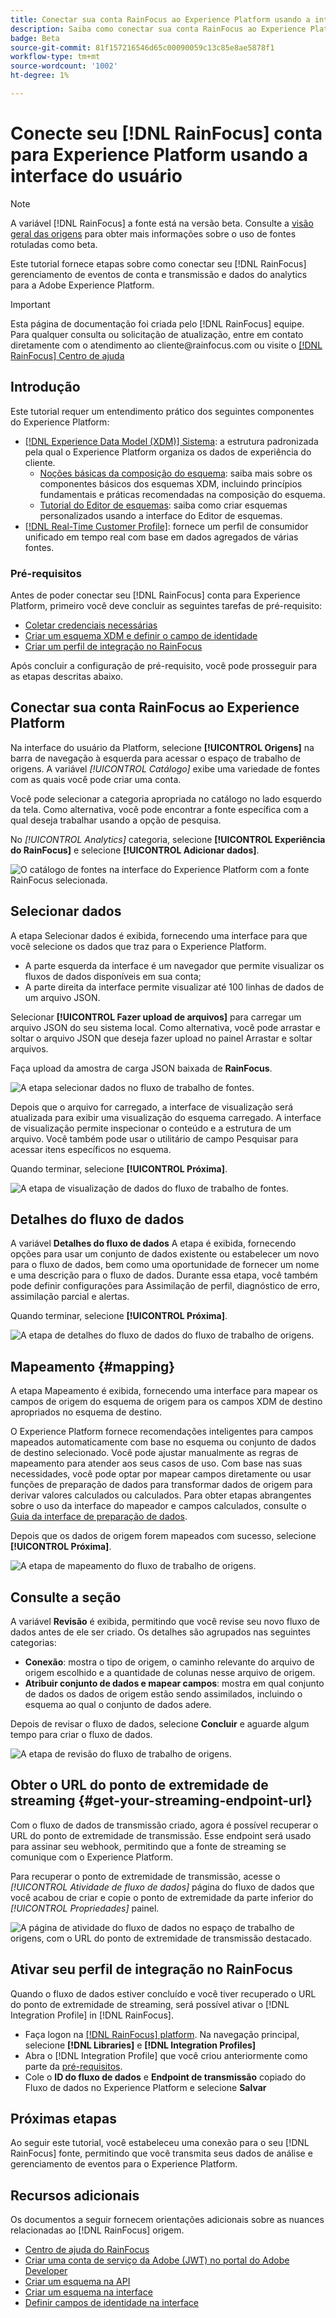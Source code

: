 ```yaml
---
title: Conectar sua conta RainFocus ao Experience Platform usando a interface
description: Saiba como conectar sua conta RainFocus ao Experience Platform usando a interface do usuário.
badge: Beta
source-git-commit: 81f157216546d65c00090059c13c85e8ae5878f1
workflow-type: tm+mt
source-wordcount: '1002'
ht-degree: 1%

---
```


# Conecte seu [!DNL RainFocus] conta para Experience Platform usando a interface do usuário

>[!NOTE]
>
>A variável [!DNL RainFocus] a fonte está na versão beta. Consulte a [visão geral das origens](../../../../home.md#terms-and-conditions) para obter mais informações sobre o uso de fontes rotuladas como beta.

Este tutorial fornece etapas sobre como conectar seu [!DNL RainFocus] gerenciamento de eventos de conta e transmissão e dados do analytics para a Adobe Experience Platform.

>[!IMPORTANT]
>
>Esta página de documentação foi criada pelo [!DNL RainFocus] equipe. Para qualquer consulta ou solicitação de atualização, entre em contato diretamente com o atendimento ao cliente<span>@rainfocus.com ou visite o [[!DNL RainFocus] Centro de ajuda](https://help.rainfocus.com/hc/en-us)

## Introdução

Este tutorial requer um entendimento prático dos seguintes componentes do Experience Platform:

* [[!DNL Experience Data Model (XDM)] Sistema](../../../../../xdm/home.md): a estrutura padronizada pela qual o Experience Platform organiza os dados de experiência do cliente.
   * [Noções básicas da composição do esquema](../../../../../xdm/schema/composition.md): saiba mais sobre os componentes básicos dos esquemas XDM, incluindo princípios fundamentais e práticas recomendadas na composição do esquema.
   * [Tutorial do Editor de esquemas](../../../../../xdm/tutorials/create-schema-ui.md): saiba como criar esquemas personalizados usando a interface do Editor de esquemas.
* [[!DNL Real-Time Customer Profile]](../../../../../profile/home.md): fornece um perfil de consumidor unificado em tempo real com base em dados agregados de várias fontes.

### Pré-requisitos

Antes de poder conectar seu [!DNL RainFocus] conta para Experience Platform, primeiro você deve concluir as seguintes tarefas de pré-requisito:

* [Coletar credenciais necessárias](../../../../connectors/analytics/rainfocus.md#gather-required-credentials)
* [Criar um esquema XDM e definir o campo de identidade](../../../../connectors/analytics/rainfocus.md#create-an-xdm-schema-and-define-the-identity-field)
* [Criar um perfil de integração no RainFocus](../../../../connectors/analytics/rainfocus.md#create-an-integration-profile-in-rainfocus)

Após concluir a configuração de pré-requisito, você pode prosseguir para as etapas descritas abaixo.

## Conectar sua conta RainFocus ao Experience Platform

Na interface do usuário da Platform, selecione **[!UICONTROL Origens]** na barra de navegação à esquerda para acessar o espaço de trabalho de origens. A variável *[!UICONTROL Catálogo]* exibe uma variedade de fontes com as quais você pode criar uma conta.

Você pode selecionar a categoria apropriada no catálogo no lado esquerdo da tela. Como alternativa, você pode encontrar a fonte específica com a qual deseja trabalhar usando a opção de pesquisa.

No *[!UICONTROL Analytics]* categoria, selecione **[!UICONTROL Experiência do RainFocus]** e selecione **[!UICONTROL Adicionar dados]**.

![O catálogo de fontes na interface do Experience Platform com a fonte RainFocus selecionada.](/help/sources/images/tutorials/create/rainfocus/rainfocus_sources-rf.png)

## Selecionar dados

A etapa Selecionar dados é exibida, fornecendo uma interface para que você selecione os dados que traz para o Experience Platform.

* A parte esquerda da interface é um navegador que permite visualizar os fluxos de dados disponíveis em sua conta;
* A parte direita da interface permite visualizar até 100 linhas de dados de um arquivo JSON.

Selecionar **[!UICONTROL Fazer upload de arquivos]** para carregar um arquivo JSON do seu sistema local. Como alternativa, você pode arrastar e soltar o arquivo JSON que deseja fazer upload no painel Arrastar e soltar arquivos.

Faça upload da amostra de carga JSON baixada de **RainFocus**.

![A etapa selecionar dados no fluxo de trabalho de fontes.](/help/sources/images/tutorials/create/rainfocus/rainfocus_source-json-upload.png)

Depois que o arquivo for carregado, a interface de visualização será atualizada para exibir uma visualização do esquema carregado. A interface de visualização permite inspecionar o conteúdo e a estrutura de um arquivo. Você também pode usar o utilitário de campo Pesquisar para acessar itens específicos no esquema.

Quando terminar, selecione **[!UICONTROL Próxima]**.

![A etapa de visualização de dados do fluxo de trabalho de fontes.](/help/sources/images/tutorials/create/rainfocus/rainfocus_source-json-preview.png)

## Detalhes do fluxo de dados

A variável **Detalhes do fluxo de dados** A etapa é exibida, fornecendo opções para usar um conjunto de dados existente ou estabelecer um novo para o fluxo de dados, bem como uma oportunidade de fornecer um nome e uma descrição para o fluxo de dados. Durante essa etapa, você também pode definir configurações para Assimilação de perfil, diagnóstico de erro, assimilação parcial e alertas.

Quando terminar, selecione **[!UICONTROL Próxima]**.

![A etapa de detalhes do fluxo de dados do fluxo de trabalho de origens.](/help/sources/images/tutorials/create/rainfocus/rainfocus_source-dataflow-setup.png)

## Mapeamento {#mapping}

A etapa Mapeamento é exibida, fornecendo uma interface para mapear os campos de origem do esquema de origem para os campos XDM de destino apropriados no esquema de destino.

O Experience Platform fornece recomendações inteligentes para campos mapeados automaticamente com base no esquema ou conjunto de dados de destino selecionado. Você pode ajustar manualmente as regras de mapeamento para atender aos seus casos de uso. Com base nas suas necessidades, você pode optar por mapear campos diretamente ou usar funções de preparação de dados para transformar dados de origem para derivar valores calculados ou calculados. Para obter etapas abrangentes sobre o uso da interface do mapeador e campos calculados, consulte o [Guia da interface de preparação de dados](../../../../../data-prep/ui/mapping.md).

Depois que os dados de origem forem mapeados com sucesso, selecione **[!UICONTROL Próxima]**.

![A etapa de mapeamento do fluxo de trabalho de origens.](/help/sources/images/tutorials/create/rainfocus/rainfocus_source-mappings.png)

## Consulte a seção

A variável **Revisão** é exibida, permitindo que você revise seu novo fluxo de dados antes de ele ser criado. Os detalhes são agrupados nas seguintes categorias:

* **Conexão**: mostra o tipo de origem, o caminho relevante do arquivo de origem escolhido e a quantidade de colunas nesse arquivo de origem.
* **Atribuir conjunto de dados e mapear campos**: mostra em qual conjunto de dados os dados de origem estão sendo assimilados, incluindo o esquema ao qual o conjunto de dados adere.

Depois de revisar o fluxo de dados, selecione **Concluir** e aguarde algum tempo para criar o fluxo de dados.

![A etapa de revisão do fluxo de trabalho de origens.](/help/sources/images/tutorials/create/rainfocus/rainfocus_source-compelete.png)

## Obter o URL do ponto de extremidade de streaming {#get-your-streaming-endpoint-url}

Com o fluxo de dados de transmissão criado, agora é possível recuperar o URL do ponto de extremidade de transmissão. Esse endpoint será usado para assinar seu webhook, permitindo que a fonte de streaming se comunique com o Experience Platform.

Para recuperar o ponto de extremidade de transmissão, acesse o *[!UICONTROL Atividade de fluxo de dados]* página do fluxo de dados que você acabou de criar e copie o ponto de extremidade da parte inferior do *[!UICONTROL Propriedades]* painel.

![A página de atividade do fluxo de dados no espaço de trabalho de origens, com o URL do ponto de extremidade de transmissão destacado.](/help/sources/images/tutorials/create/rainfocus/rainfocus_source-dataflow-api.png)

## Ativar seu perfil de integração no RainFocus

Quando o fluxo de dados estiver concluído e você tiver recuperado o URL do ponto de extremidade de streaming, será possível ativar o [!DNL Integration Profile] in [!DNL RainFocus].

* Faça logon na [[!DNL RainFocus] platform](https://app.rainfocus.com). Na navegação principal, selecione **[!DNL Libraries]** e **[!DNL Integration Profiles]**
* Abra o [!DNL Integration Profile] que você criou anteriormente como parte da [pré-requisitos](../../../../connectors/analytics/rainfocus.md#create-an-integration-profile-in-rainfocus).
* Cole o **ID do fluxo de dados** e **Endpoint de transmissão** copiado do Fluxo de dados no Experience Platform e selecione **Salvar**

## Próximas etapas

Ao seguir este tutorial, você estabeleceu uma conexão para o seu [!DNL RainFocus] fonte, permitindo que você transmita seus dados de análise e gerenciamento de eventos para o Experience Platform.

## Recursos adicionais

Os documentos a seguir fornecem orientações adicionais sobre as nuances relacionadas ao [!DNL RainFocus] origem.

* [Centro de ajuda do RainFocus](https://help.rainfocus.com/hc/en-us)
* [Criar uma conta de serviço da Adobe (JWT) no portal do Adobe Developer](https://developer.adobe.com/developer-console/docs/guides/authentication/ServiceAccountIntegration/)
* [Criar um esquema na API](../../../../../xdm/tutorials/create-schema-api.md)
* [Criar um esquema na interface](../../../../../xdm/tutorials/create-schema-ui.md)
* [Definir campos de identidade na interface](https://experienceleague.adobe.com/docs/experience-platform/xdm/ui/fields/identity.html)